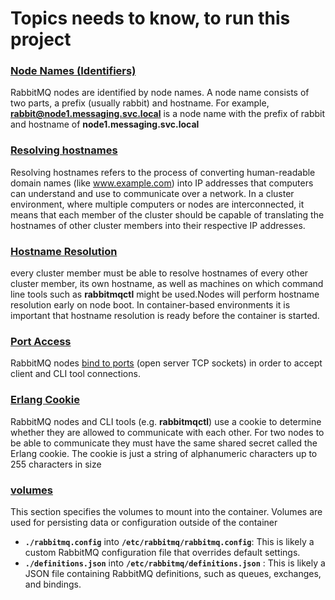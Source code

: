 # Topics needs to know, to run this project
### <ins>Node Names (Identifiers)</ins>
RabbitMQ nodes are identified by node names. A node name consists of two parts, a prefix (usually rabbit) and hostname. For example, **rabbit@node1.messaging.svc.local** is a node name with the prefix of rabbit and hostname of **node1.messaging.svc.local**

### <ins>Resolving hostnames</ins>
Resolving hostnames refers to the process of converting human-readable domain names (like www.example.com) into IP addresses that computers can understand and use to communicate over a network. In a cluster environment, where multiple computers or nodes are interconnected, it means that each member of the cluster should be capable of translating the hostnames of other cluster members into their respective IP addresses.

### <ins>Hostname Resolution</ins>
every cluster member must be able to resolve hostnames of every other cluster member, its own hostname, as well as machines on which command line tools such as **rabbitmqctl** might be used.Nodes will perform hostname resolution early on node boot. In container-based environments it is important that hostname resolution is ready before the container is started.

### <ins>Port Access</ins>
RabbitMQ nodes [bind to ports](https://www.rabbitmq.com/docs/networking#ports) (open server TCP sockets) in order to accept client and CLI tool connections.

### <ins>Erlang Cookie</ins>
RabbitMQ nodes and CLI tools (e.g. **rabbitmqctl**) use a cookie to determine whether they are allowed to communicate with each other. For two nodes to be able to communicate they must have the same shared secret called the Erlang cookie. The cookie is just a string of alphanumeric characters up to 255 characters in size

### <ins>volumes</ins>
This section specifies the volumes to mount into the container. Volumes are used for persisting data or configuration outside of the container<br>
- **`./rabbitmq.config`** into **`/etc/rabbitmq/rabbitmq.config`**: This is likely a custom RabbitMQ configuration file that overrides default settings.
- **`./definitions.json`** into **`/etc/rabbitmq/definitions.json`** : This is likely a JSON file containing RabbitMQ definitions, such as queues, exchanges, and bindings.
